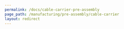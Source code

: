 ```yaml
---
permalink: /docs/cable-carrier-pre-assembly
page_path: /manufacturing/pre-assembly/cable-carrier
layout: redirect
---
```


